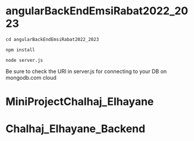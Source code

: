 # angularBackEndEmsiRabat2022_2023
`cd angularBackEndEmsiRabat2022_2023`

`npm install`

`node server.js`

Be sure to check the URI in server.js for connecting to your DB on mongodb.com cloud
# MiniProjectChalhaj_Elhayane
# Chalhaj_Elhayane_Backend
